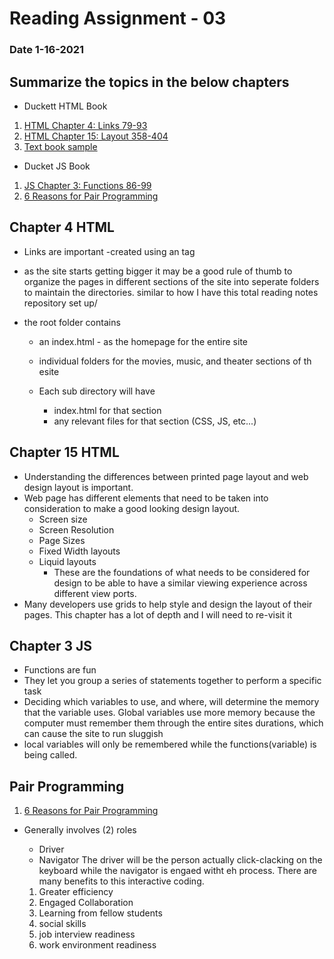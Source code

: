 # Reading Assignment - 03
### Date 1-16-2021
 
## Summarize the topics in the below chapters
- Duckett HTML Book
1. [HTML Chapter 4: Links 79-93](#chapter-4-html)
1. [HTML Chapter 15: Layout 358-404](#chapter-15-html)
1. [Text book sample](http://htmlandcssbook.com/code-samples/chapter-15/)

- Ducket JS Book
1. [JS Chapter 3: Functions 86-99](#chapter-3-js)
1. [ 6 Reasons for Pair Programming](#pair-programming)


## Chapter 4 HTML
- Links are important -created using an <a> tag 

- as the site starts getting bigger it may be a good rule of thumb to organize the pages in different sections of the site into seperate folders to maintain the directories. similar to how I have this total reading notes repository set up/

- the root folder contains
  - an index.html - as the homepage for the entire site
  - individual folders for the movies, music, and theater sections of th esite

  - Each sub directory will have
    - index.html for that section
    - any relevant files for that section (CSS, JS, etc...)

## Chapter 15 HTML
- Understanding the differences between printed page layout and web design layout is important.
- Web page has different elements that need to be taken into consideration to make a good looking design layout.
  - Screen size
  - Screen Resolution
  - Page Sizes
  - Fixed Width layouts
  - Liquid layouts
    - These are the foundations of what needs to be considered for design to be able to have a similar viewing experience across different view ports.
- Many developers use grids to help style and design the layout of their pages. This chapter has a lot of depth and I will need to re-visit it 

## Chapter 3 JS
 - Functions are fun
  - They let you group a series of statements together to perform a specific task
- Deciding which variables to use, and where, will determine the memory that the variable uses. Global variables use more memory because the computer must remember them through the entire sites durations, which can cause the site to run sluggish
- local variables will only be remembered while the functions(variable) is being called.

## Pair Programming
1. [ 6 Reasons for Pair Programming](https://www.codefellows.org/blog/6-reasons-for-pair-programming/)
- Generally involves (2) roles
    - Driver
    - Navigator
  The driver will be the person actually click-clacking on the keyboard while the navigator is engaed witht eh process. There are many benefits to this interactive coding.

  1. Greater efficiency
  1. Engaged Collaboration
  1. Learning from fellow students
  1. social skills
  1. job interview readiness
  1. work environment readiness